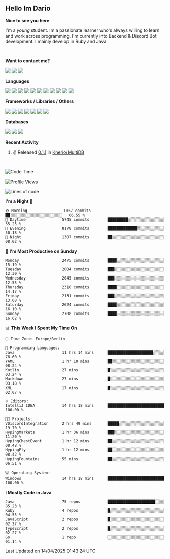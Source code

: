 <h2>Hello Im Dario</h2>

**Nice to see you here**

I'm a *young* student. Im a passionate learner who's always willing to learn and work across
programming. I'm currently into Backend & Discord Bot development. I mainly develop in Ruby and Java.

<br/>

**Want to contact me?**

<a href="https://github.com/knerio"><img src="https://img.shields.io/badge/-Github-blue?style=for-the-badge&logo=github&logoColor=white"/></a> <a href="https://discord.com/users/639416958923702292"><img src="https://img.shields.io/badge/-knerio-blue?style=for-the-badge&logo=discord&logoColor=white"/></a> <a href="https://twitch.tv/dopalos_"><img src="https://img.shields.io/badge/-twitch-blue?style=for-the-badge&logo=twitch&logoColor=white"/></a>

**Languages**

<img src="https://img.shields.io/badge/-Java-blue?style=for-the-badge&logo=java&logoColor=white"/> <img src="https://img.shields.io/badge/-Ruby-blue?style=for-the-badge&logo=Ruby&logoColor=white"/> <img src="https://img.shields.io/badge/-Git-blue?style=for-the-badge&logo=Git&logoColor=white"/> <img src="https://img.shields.io/badge/-HTML-blue?style=for-the-badge&logo=html5&logoColor=white"/> <img src="https://img.shields.io/badge/-CSS-blue?style=for-the-badge&logo=CSS3&logoColor=white"/> <img src="https://img.shields.io/badge/-Javascript-blue?style=for-the-badge&logo=javascript&logoColor=white"/> <img src="https://img.shields.io/badge/-Typescript-blue?style=for-the-badge&logo=TypeScript&logoColor=white"/> <img src="https://img.shields.io/badge/-Kotlin-blue?style=for-the-badge&logo=kotlin&logoColor=white"/> <img src="https://img.shields.io/badge/-SQL-blue?style=for-the-badge&logo=MYSQL&logoColor=white"/> <img src="https://img.shields.io/badge/-Markdown-blue?style=for-the-badge&logo=Markdown&logoColor=white"/> <img src="https://img.shields.io/badge/-JSON-blue?style=for-the-badge&logo=JSON&logoColor=white"/>
<br/>

 **Frameworks / Libraries / Others**

<img src="https://img.shields.io/badge/-Ruby_On_Rails-blue?style=for-the-badge&logo=ruby-on-rails&logoColor=white"/> <img src="https://img.shields.io/badge/-JDA-blue?style=for-the-badge&logo=JDA&logoColor=white"/> <img src="https://img.shields.io/badge/-Bootstrap-blue?style=for-the-badge&logo=Bootstrap&logoColor=white"/> <img src="https://img.shields.io/badge/-Node.JS-blue?style=for-the-badge&logo=node.js&logoColor=white"/> <img src="https://img.shields.io/badge/-React-blue?style=for-the-badge&logo=React&logoColor=white"/> <img src="https://img.shields.io/badge/-Express-blue?style=for-the-badge&logo=Express&logoColor=white"/> <img src="https://img.shields.io/badge/-Next.Js-blue?style=for-the-badge&logo=Next.Js&logoColor=white"/>

**Databases**

<img src="https://img.shields.io/badge/-MongoDB-blue?style=for-the-badge&logo=mongodb&logoColor=white"/> <img src="https://img.shields.io/badge/-MariaDB-blue?style=for-the-badge&logo=MariaDB&logoColor=white"/>
<img src="https://img.shields.io/badge/-PostgreSQL-blue?style=for-the-badge&logo=PostgreSQl&logoColor=white"/>

**Recent Activity**

<!--RECENT_ACTIVITY:start-->
1. ✌️ Released [0.1.1](https://github.com/Knerio/MultiDB/releases/tag/0.1.1) in [Knerio/MultiDB](https://github.com/Knerio/MultiDB)<br>
<!--RECENT_ACTIVITY:end-->
 
#

<!--START_SECTION:waka-->
![Code Time](http://img.shields.io/badge/Code%20Time-1%2C046%20hrs%2026%20mins-blue)

![Profile Views](http://img.shields.io/badge/Profile%20Views-2-blue)

![Lines of code](https://img.shields.io/badge/From%20Hello%20World%20I%27ve%20Written-1.2%20million%20lines%20of%20code-blue)

**I'm a Night 🦉** 

```text
🌞 Morning                1067 commits        ██░░░░░░░░░░░░░░░░░░░░░░░   06.55 % 
🌆 Daytime                5745 commits        █████████░░░░░░░░░░░░░░░░   35.25 % 
🌃 Evening                8178 commits        █████████████░░░░░░░░░░░░   50.18 % 
🌙 Night                  1307 commits        ██░░░░░░░░░░░░░░░░░░░░░░░   08.02 % 
```
📅 **I'm Most Productive on Sunday** 

```text
Monday                   2475 commits        ████░░░░░░░░░░░░░░░░░░░░░   15.19 % 
Tuesday                  2004 commits        ███░░░░░░░░░░░░░░░░░░░░░░   12.30 % 
Wednesday                2045 commits        ███░░░░░░░░░░░░░░░░░░░░░░   12.55 % 
Thursday                 2310 commits        ████░░░░░░░░░░░░░░░░░░░░░   14.17 % 
Friday                   2131 commits        ███░░░░░░░░░░░░░░░░░░░░░░   13.08 % 
Saturday                 2624 commits        ████░░░░░░░░░░░░░░░░░░░░░   16.10 % 
Sunday                   2708 commits        ████░░░░░░░░░░░░░░░░░░░░░   16.62 % 
```


📊 **This Week I Spent My Time On** 

```text
🕑︎ Time Zone: Europe/Berlin

💬 Programming Languages: 
Java                     11 hrs 14 mins      ████████████████████░░░░░   78.60 % 
YAML                     1 hr 10 mins        ██░░░░░░░░░░░░░░░░░░░░░░░   08.24 % 
Kotlin                   27 mins             █░░░░░░░░░░░░░░░░░░░░░░░░   03.24 % 
Markdown                 27 mins             █░░░░░░░░░░░░░░░░░░░░░░░░   03.18 % 
XML                      17 mins             █░░░░░░░░░░░░░░░░░░░░░░░░   02.07 % 

🔥 Editors: 
IntelliJ IDEA            14 hrs 18 mins      █████████████████████████   100.00 % 

🐱‍💻 Projects: 
VDiscordIntegration      2 hrs 49 mins       █████░░░░░░░░░░░░░░░░░░░░   19.70 % 
HypingMarkets            1 hr 36 mins        ███░░░░░░░░░░░░░░░░░░░░░░   11.20 % 
HypingChestEvent         1 hr 12 mins        ██░░░░░░░░░░░░░░░░░░░░░░░   08.48 % 
HypingFly                1 hr 12 mins        ██░░░░░░░░░░░░░░░░░░░░░░░   08.42 % 
HypingFountains          55 mins             ██░░░░░░░░░░░░░░░░░░░░░░░   06.51 % 

💻 Operating System: 
Windows                  14 hrs 18 mins      █████████████████████████   100.00 % 
```

**I Mostly Code in Java** 

```text
Java                     75 repos            █████████████████████░░░░   85.23 % 
Ruby                     4 repos             █░░░░░░░░░░░░░░░░░░░░░░░░   04.55 % 
JavaScript               2 repos             █░░░░░░░░░░░░░░░░░░░░░░░░   02.27 % 
TypeScript               2 repos             █░░░░░░░░░░░░░░░░░░░░░░░░   02.27 % 
Go                       1 repo              ░░░░░░░░░░░░░░░░░░░░░░░░░   01.14 % 
```




 Last Updated on 14/04/2025 01:43:24 UTC
<!--END_SECTION:waka-->

